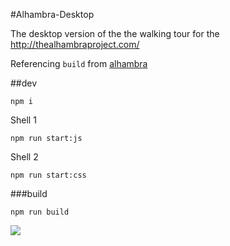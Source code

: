 #Alhambra-Desktop


The desktop version of the the walking tour for the http://thealhambraproject.com/

Referencing `build` from [alhambra](https://github.com/samelie/alhambra/tree/desktop-v3)


##dev

`npm i`

Shell 1

`npm run start:js`

Shell 2

`npm run start:css`

###build

`npm run build`



![](http://i.imgur.com/QMIyZWog.png)